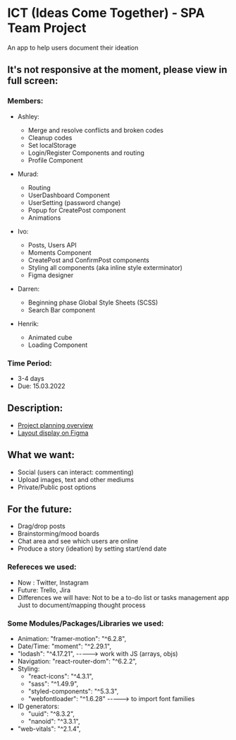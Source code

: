 # ICT (Ideas Come Together) - SPA Team Project
An app to help users document their ideation

## It's not responsive at the moment, please view in full screen:


### Members:
- Ashley: 
    - Merge and resolve conflicts and broken codes
    - Cleanup codes
    - Set localStorage
    - Login/Register Components and routing
    - Profile Component

- Murad:
    - Routing
    - UserDashboard Component
    - UserSetting (password change)
    - Popup for CreatePost component
    - Animations

- Ivo:
    - Posts, Users API
    - Moments Component
    - CreatePost and ConfirmPost components
    - Styling all components (aka inline style exterminator)
    - Figma designer

- Darren:
    - Beginning phase Global Style Sheets (SCSS)
    - Search Bar component

- Henrik:
    - Animated cube
    - Loading Component

### Time Period:
- 3-4 days
- Due: 15.03.2022

## Description:

- [Project planning overview](https://excalidraw.com/#room=458db79a57e7ad5751d8,RVHA68aVeKmF57jQEmZcRQ)
- [Layout display on Figma](https://www.figma.com/file/SOm1rBfgUj6wmvrdqLW0To/LOGO-!!?node-id=0%3A1)

## What we want:
- Social (users can interact: commenting)
- Upload images, text and other mediums
- Private/Public post options 

## For the future:
- Drag/drop posts
- Brainstorming/mood boards
- Chat area and see which users are online
- Produce a story (ideation) by setting start/end date

### Refereces we used:
- Now : Twitter, Instagram
- Future: Trello, Jira
- Differences we will have: Not to be a to-do list or tasks management app
Just to document/mapping thought process

### Some Modules/Packages/Libraries we used:
- Animation: "framer-motion": "^6.2.8", 
- Date/Time: "moment": "^2.29.1",
- "lodash": "^4.17.21", -----> work with JS (arrays, objs)
- Navigation: "react-router-dom": "^6.2.2",
- Styling:
    - "react-icons": "^4.3.1",
    - "sass": "^1.49.9",
    - "styled-components": "^5.3.3",
    - "webfontloader": "^1.6.28" -----> to import font families
- ID generators:
    - "uuid": "^8.3.2",
    - "nanoid": "^3.3.1", 
- "web-vitals": "^2.1.4",

